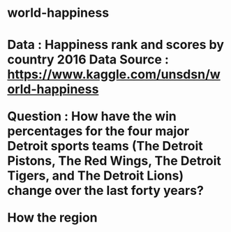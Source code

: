 # world-happiness
<h1>

Data : Happiness rank and scores by country 2016
Data Source : https://www.kaggle.com/unsdsn/world-happiness 

Question : 
How have the win percentages for the four major Detroit sports teams (The Detroit Pistons, The Red
Wings, The Detroit Tigers, and The Detroit Lions) change over the last forty years?

How the region 
